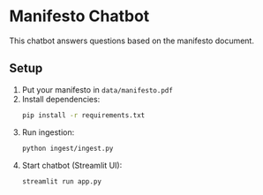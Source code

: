 # Manifesto Chatbot

This chatbot answers questions based on the manifesto document.

## Setup

1. Put your manifesto in `data/manifesto.pdf`
2. Install dependencies:
   ```bash
   pip install -r requirements.txt
   ```
3. Run ingestion:
   ```bash
   python ingest/ingest.py
   ```
4. Start chatbot (Streamlit UI):
   ```bash
   streamlit run app.py
   ```
